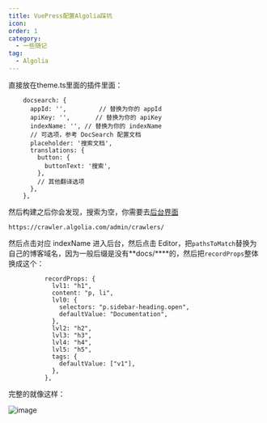 ```yaml
---
title: VuePress配置Algolia踩坑
icon: 
order: 1
category:
  - 一些随记
tag:
  - Algolia
---
```




直接放在theme.ts里面的插件里面：

```
    docsearch: {
      appId: '',         // 替换为你的 appId
      apiKey: '',       // 替换为你的 apiKey
      indexName: '', // 替换为你的 indexName
      // 可选项，参考 DocSearch 配置文档
      placeholder: '搜索文档',
      translations: {
        button: {
          buttonText: '搜索',
        },
        // 其他翻译选项
      },
    },
```

然后构建之后你会发现，搜索为空，你需要去[后台界面](https://crawler.algolia.com/admin/crawlers/)

```
https://crawler.algolia.com/admin/crawlers/
```

然后点击对应 indexName 进入后台，然后点击 Editor，把`pathsToMatch`替换为自己的博客域名，因为一般后缀是没有**docs/\****的，然后把`recordProps`整体换成这个：

```
          recordProps: {
            lvl1: "h1",
            content: "p, li",
            lvl0: {
              selectors: "p.sidebar-heading.open",
              defaultValue: "Documentation",
            },
            lvl2: "h2",
            lvl3: "h3",
            lvl4: "h4",
            lvl5: "h5",
            tags: {
              defaultValue: ["v1"],
            },
          },
```

完整的就像这样：

![image](https://cdn.jsdelivr.net/gh/kadobao/picx-images-hosting@master/image.6bh2myw6f6.jpg)